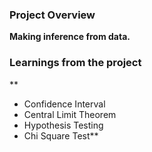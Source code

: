 ### Project Overview

 **Making inference  from data.**


### Learnings from the project

 
**
- Confidence Interval
- Central Limit Theorem
- Hypothesis Testing
- Chi Square Test**


